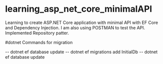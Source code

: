 # learning_asp_net_core_minimalAPI

Learning to create ASP.NET Core application with minimal API with EF Core and Dependency Injection.
I am also using POSTMAN to test the API. Implemented Repository patter.

#dotnet Commands for migration

-- dotnet ef database update
-- dotnet ef migrations add InitialDb
-- dotnet ef database update

